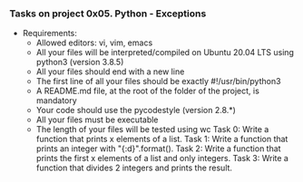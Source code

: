 ### Tasks on project 0x05. Python - Exceptions
- Requirements:
	- Allowed editors: vi, vim, emacs
	- All your files will be interpreted/compiled on Ubuntu 20.04 LTS using python3 (version 3.8.5)
	- All your files should end with a new line
	- The first line of all your files should be exactly #!/usr/bin/python3
	- A README.md file, at the root of the folder of the project, is mandatory
	- Your code should use the pycodestyle (version 2.8.\*)
	- All your files must be executable
	- The length of your files will be tested using wc
Task 0: Write a function that prints x elements of a list.
Task 1: Write a function that prints an integer with "{:d}".format().
Task 2: Write a function that prints the first x elements of a list and only integers.
Task 3: Write a function that divides 2 integers and prints the result.
